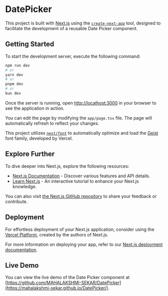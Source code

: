 # DatePicker

This project is built with [Next.js](https://nextjs.org) using the [`create-next-app`](https://nextjs.org/docs/app/api-reference/cli/create-next-app) tool, designed to facilitate the development of a reusable Date Picker component.

## Getting Started

To start the development server, execute the following command:

```bash
npm run dev
# or
yarn dev
# or
pnpm dev
# or
bun dev
```

Once the server is running, open [http://localhost:3000](http://localhost:3000) in your browser to see the application in action.

You can edit the page by modifying the `app/page.tsx` file. The page will automatically refresh to reflect your changes.

This project utilizes [`next/font`](https://nextjs.org/docs/app/building-your-application/optimizing/fonts) to automatically optimize and load the [Geist](https://vercel.com/font) font family, developed by Vercel.

## Explore Further

To dive deeper into Next.js, explore the following resources:

- [Next.js Documentation](https://nextjs.org/docs) - Discover various features and API details.
- [Learn Next.js](https://nextjs.org/learn) - An interactive tutorial to enhance your Next.js knowledge.

You can also visit [the Next.js GitHub repository](https://github.com/vercel/next.js) to share your feedback or contribute.

## Deployment

For effortless deployment of your Next.js application, consider using the [Vercel Platform](https://vercel.com/new?utm_medium=default-template&filter=next.js&utm_source=create-next-app&utm_campaign=create-next-app-readme), created by the authors of Next.js.

For more information on deploying your app, refer to our [Next.js deployment documentation](https://nextjs.org/docs/app/building-your-application/deploying).

## Live Demo

You can view the live demo of the Date Picker component at [https://github.com/MAHALAKSHMI-SEKAR/DatePicker](https://mahalakshmi-sekar.github.io/DatePicker/).
